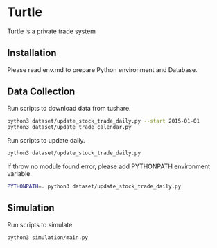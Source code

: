 # Turtle

Turtle is a private trade system

## Installation

Please read env.md to prepare Python environment and Database.

## Data Collection

Run scripts to download data from tushare.
```bash
python3 dataset/update_stock_trade_daily.py --start 2015-01-01
python3 dataset/update_trade_calendar.py
```

Run scripts to update daily.

```bash
python3 dataset/update_stock_trade_daily.py
```

If throw no module found error, please add PYTHONPATH environment variable.
```bash
PYTHONPATH=. python3 dataset/update_stock_trade_daily.py
```

## Simulation

Run scripts to simulate
```bash
python3 simulation/main.py
```
